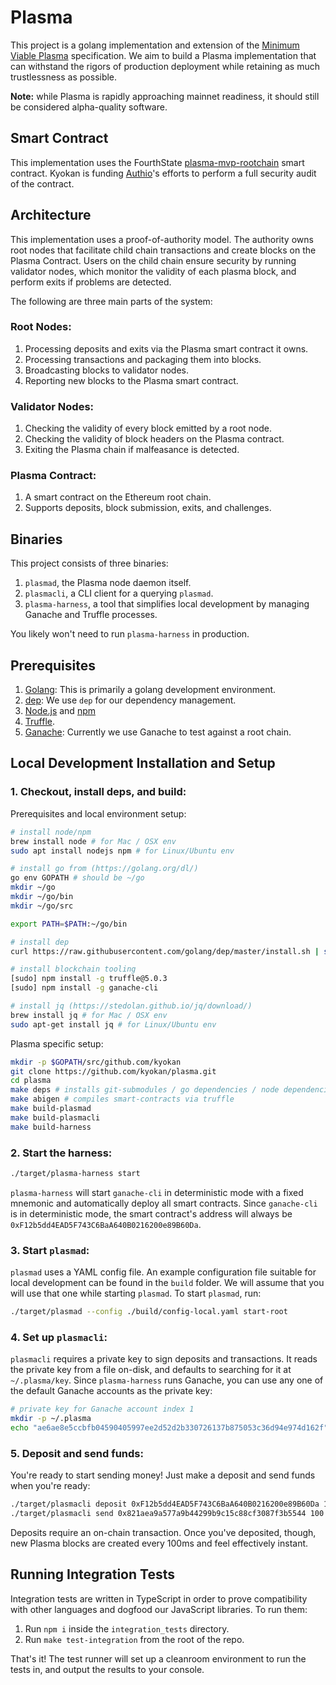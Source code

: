 # Plasma

This project is a golang implementation and extension of the [Minimum Viable Plasma](https://ethresear.ch/t/minimal-viable-plasma/426) specification. We aim to build a Plasma implementation that can withstand the rigors of production deployment while retaining as much trustlessness as possible.

**Note:** while Plasma is rapidly approaching mainnet readiness, it should still be considered alpha-quality software.

## Smart Contract

This implementation uses the FourthState [plasma-mvp-rootchain](https://github.com/FourthState/plasma-mvp-rootchain) smart contract. Kyokan is funding [Authio](https://authio.org/)'s efforts to perform a full security audit of the contract.

## Architecture

This implementation uses a proof-of-authority model. The authority owns root nodes that facilitate child chain transactions and create blocks on the Plasma Contract. Users on the child chain ensure security by running validator nodes, which monitor the validity of each plasma block, and perform exits if problems are detected.

The following are three main parts of the system:

### Root Nodes:

1. Processing deposits and exits via the Plasma smart contract it owns.
2. Processing transactions and packaging them into blocks.
3. Broadcasting blocks to validator nodes.
4. Reporting new blocks to the Plasma smart contract.

### Validator Nodes:

1. Checking the validity of every block emitted by a root node.
1. Checking the validity of block headers on the Plasma contract.
2. Exiting the Plasma chain if malfeasance is detected.

### Plasma Contract:

1. A smart contract on the Ethereum root chain.
2. Supports deposits, block submission, exits, and challenges.

## Binaries

This project consists of three binaries:

1. `plasmad`, the Plasma node daemon itself.
2. `plasmacli`, a CLI client for a querying `plasmad`.
3. `plasma-harness`, a tool that simplifies local development by managing Ganache and Truffle processes.

You likely won't need to run `plasma-harness` in production.

## Prerequisites

1. [Golang](https://golang.org/doc/install): This is primarily a golang development environment.
2. [dep](https://github.com/golang/dep): We use ```dep``` for our dependency management.
3. [Node.js](https://nodejs.org/en/) and [npm](https://www.npmjs.com/get-npm)
4. [Truffle](http://truffleframework.com/docs/getting_started/installation).
5. [Ganache](https://github.com/trufflesuite/ganache): Currently we use Ganache to test against a root chain.

## Local Development Installation and Setup

### 1. Checkout, install deps, and build:

Prerequisites and local environment setup:

```bash
# install node/npm
brew install node # for Mac / OSX env
sudo apt install nodejs npm # for Linux/Ubuntu env

# install go from (https://golang.org/dl/)
go env GOPATH # should be ~/go
mkdir ~/go
mkdir ~/go/bin
mkdir ~/go/src

export PATH=$PATH:~/go/bin

# install dep
curl https://raw.githubusercontent.com/golang/dep/master/install.sh | sh

# install blockchain tooling
[sudo] npm install -g truffle@5.0.3
[sudo] npm install -g ganache-cli

# install jq (https://stedolan.github.io/jq/download/)
brew install jq # for Mac / OSX env
sudo apt-get install jq # for Linux/Ubuntu env
```

Plasma specific setup:

```bash
mkdir -p $GOPATH/src/github.com/kyokan
git clone https://github.com/kyokan/plasma.git
cd plasma
make deps # installs git-submodules / go dependencies / node dependencies
make abigen # compiles smart-contracts via truffle
make build-plasmad
make build-plasmacli
make build-harness
```

### 2. Start the harness:

```bash
./target/plasma-harness start
```

`plasma-harness` will start `ganache-cli` in deterministic mode with a fixed mnemonic and automatically deploy all smart contracts. Since `ganache-cli` is in deterministic mode, the smart contract's address will always be `0xF12b5dd4EAD5F743C6BaA640B0216200e89B60Da`.

### 3. Start `plasmad`:

`plasmad` uses a YAML config file. An example configuration file suitable for local development can be found in the `build` folder. We will assume that you will use that one while starting `plasmad`. To start `plasmad`, run:

```bash
./target/plasmad --config ./build/config-local.yaml start-root
```

### 4. Set up `plasmacli`:

`plasmacli` requires a private key to sign deposits and transactions. It reads the private key from a file on-disk, and defaults to searching for it at `~/.plasma/key`. Since `plasma-harness` runs Ganache, you can use any one of the default Ganache accounts as the private key:

```bash
# private key for Ganache account index 1
mkdir -p ~/.plasma
echo "ae6ae8e5ccbfb04590405997ee2d52d2b330726137b875053c36d94e974d162f" > ~/.plasma/key
```

### 5. Deposit and send funds:

You're ready to start sending money! Just make a deposit and send funds when you're ready:

```bash
./target/plasmacli deposit 0xF12b5dd4EAD5F743C6BaA640B0216200e89B60Da 1000000
./target/plasmacli send 0x821aea9a577a9b44299b9c15c88cf3087f3b5544 100
```

Deposits require an on-chain transaction. Once you've deposited, though, new Plasma blocks are created every 100ms and feel effectively instant.

## Running Integration Tests

Integration tests are written in TypeScript in order to prove compatibility with other languages and dogfood our JavaScript libraries. To run them:

1. Run `npm i` inside the `integration_tests` directory.
2. Run `make test-integration` from the root of the repo.

That's it! The test runner will set up a cleanroom environment to run the tests in, and output the results to your console.